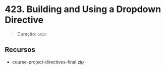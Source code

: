 # 423. Building and Using a Dropdown Directive

> Duração: `6min`

## Recursos
- course-project-directives-final.zip
